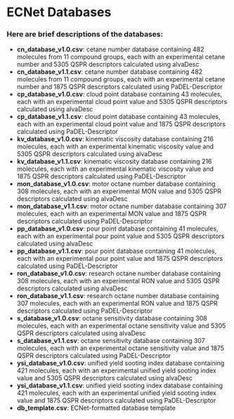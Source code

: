 # ECNet Databases

### Here are brief descriptions of the databases:

  - **cn_database_v1.0.csv**: cetane number database containing 482 molecules from 11 compound groups, each with an experimental cetane number and 5305 QSPR descriptors calculated using alvaDesc
  - **cn_database_v1.1.csv**: cetane number database containing 482 molecules from 11 compound groups, each with an experimental cetane number and 1875 QSPR descriptors calculated using PaDEL-Descriptor
  - **cp_database_v1.0.csv**: cloud point database containing 43 molecules, each with an experimental cloud point value and 5305 QSPR descriptors calculated using alvaDesc
  - **cp_database_v1.1.csv**: cloud point database containing 43 molecules, each with an experimental cloud point value and 1875 QSPR descriptors calculated using PaDEL-Descriptor
  - **kv_database_v1.0.csv**: kinematic viscosity database containing 216 molecules, each with an experimental kinematic viscosity value and 5305 QSPR descriptors calculated using alvaDesc
  - **kv_database_v1.1.csv**: kinematic viscosity database containing 216 molecules, each with an experimental kinematic viscosity value and 1875 QSPR descriptors calculated using PaDEL-Descriptor
  - **mon_database_v1.0.csv**: motor octane number database containing 308 molecules, each with an experimental MON value and 5305 QSPR descriptors calculated using alvaDesc
  - **mon_database_v1.1.csv**: motor octane number database containing 307 molecules, each with an experimental MON value and 1875 QSPR descriptors calculated using PaDEL-Descriptor
  - **pp_database_v1.0.csv**: pour point database containing 41 molecules, each with an experimental pour point value and 5305 QSPR descriptors calculated using alvaDesc
  - **pp_database_v1.1.csv**: pour point database containing 41 molecules, each with an experimental pour point value and 1875 QSPR descriptors calculated using PaDEL-Descriptor
  - **ron_database_v1.0.csv**: research octane number database containing 308 molecules, each with an experimental RON value and 5305 QSPR descriptors calculated using alvaDesc
  - **ron_database_v1.1.csv**: research octane number database containing 307 molecules, each with an experimental RON value and 1875 QSPR descriptors calculated using PaDEL-Descriptor
  - **s_database_v1.0.csv**: octane sensitivity database containing 308 molecules, each with an experimental octane sensitivity value and 5305 QSPR descriptors calculated using alvaDesc
  - **s_database_v1.1.csv**: octane sensitivity database containing 307 molecules, each with an experimental octane sensitivity value and 1875 QSPR descriptors calculated using PaDEL-Descriptor
  - **ysi_database_v1.0.csv**: unified yield sooting index database containing 421 molecules, each with an experimental unified yield sooting index value and 5305 QSPR descriptors calculated using alvaDesc
  - **ysi_database_v1.1.csv**: unified yield sooting index database containing 421 molecules, each with an experimental unified yield sooting index value and 1875 QSPR descriptors calculated using PaDEL-Descriptor
  - **db_template.csv**: ECNet-formatted database template
